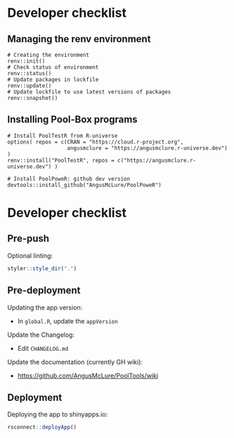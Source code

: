 # Developer checklist  

## Managing the renv environment
```
# Creating the environment
renv::init()
# Check status of environment
renv::status()
# Update packages in lockfile
renv::update()
# Update lockfile to use latest versions of packages
renv::snapshot()
```

## Installing Pool-Box programs
```
# Install PoolTestR from R-universe
options( repos = c(CRAN = "https://cloud.r-project.org",
                   angusmclure = "https://angusmclure.r-universe.dev") )
renv::install("PoolTestR", repos = c("https://angusmclure.r-universe.dev") )

# Install PoolPoweR: github dev version
devtools::install_github("AngusMcLure/PoolPoweR")
```

# Developer checklist
## Pre-push  

Optional linting:  
```r
styler::style_dir(".")  
``` 


## Pre-deployment  

Updating the app version:  
- In `global.R`, update the `appVersion`  

Update the Changelog:  
- Edit `CHANGELOG.md`  

Update the documentation (currently GH wiki):  
- https://github.com/AngusMcLure/PoolTools/wiki


## Deployment  

Deploying the app to shinyapps.io:  
```r
rsconnect::deployApp()  
```

